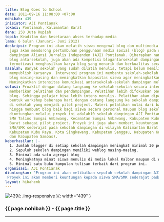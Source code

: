 ```yaml
---
title: Blog Goes to School
date: 2011-09-16 11:08:00 +07:00
nohibah: 439
inisiator: AJI Pontianak
lokasi: Pontianak, Kalimantan Barat
dana: 250 Juta Rupiah
topik: Keadilan dan kesetaraan akses terhadap media
lama: 6 bulan (Januari- Juni 2012)
deskripsi: Program ini akan melatih siswa mengenal blog dan multimedia. Program ini
  juga akan mendorong pertumbuhan penggunaan media sosial (blog) pada sepuluh sekolah
  dampingan Aliansi Jurnalis Independen (AJI) Pontianak. Diharapkan nantinya ada agregat
  blog antarsekolah, juga akan ada kompetisi blogantarsekolah dampingan agar siswa
  termotivasi menghasilkan karya blog yang menarik dan berkualitas secara jurnalistik.
masalah: Banyak sekolah yang sudah dilatih menulis, tetapi belum memiliki media untuk
  mempublish karyanya. Intervensi program ini membantu sekolah-sekolah untuk memiliki
  blog masing-masing dan meningkatkan kapasitas siswa agar meningkatkan blog sekolah.
  Meningkatkan intensitas komunikasi antarsekolah-sekolah dampingan melalui blog agregat.
solusi: Proaktif dengan datang langsung ke sekolah-sekolah secara intensif, dengan
  memberikan pelatihan dan pendampingan. Pelatihan lebih difokuskan pada tutorial
  blog. Sehingga pelajar bisa lebih intens menulis. Pelatihan akan dipadatkan dalam
  bentuk workshop beberapa hari dengan datang langsung ke sekolah dampingan atau dipusatkan
  di sekolah yang menjadi pilot project. Materi pelatihan mulai dari bagaimana menulis
  hingga membuat blog baik bagi siswa secara personal maupun blog sekolah. Pihak yang
  diuntungkan melalui proyek ini adalah10 sekolah dampingan AJI Pontianak, dengan
  SMA Talino Sungai Ambawang, Kecamatan Sungai Ambawang, Kabupaten Kubu Raya, Kalimantan
  Barat sebagai pilot project. Proyek ini juga akan memberi keuntungan kepada siswa
  SMA/SMK sederajat pada sekolah dampingan di wilayah Kalimantan Barat (Kota Pontianak,
  Kabupaten Kubu Raya, Kota Singkawang, Kabupaten Sanggau, Kabupaten Kapuas Hulu,
  dan Kabupaten Sambas).
keberhasilan: |-
  1. Jumlah blogger di setiap sekolah dampingan meningkat minimal 30 persen.
  2. Sepuluh sekolah dampingan memiliki weblog masing-masing.
  3. Minimal ada satu agregat blog
  4. Meningkatnya minat siswa menulis di media lokal Kalbar maupun di weblog sekolah
  5. Minimal satu buku kumpulan tulisan terbaik dari program ini.
organisasi: AJI Pontianak
diuntungkan: "Program ini akan melibatkan sepuluh sekolah dampingan AJI Pontianak, dengan SMA Talino Sungai Ambawang, Kecamatan Sungai Ambawang, Kabupaten Kubu Raya, Kalimantan Barat sebagai pilot project.
 Proyek ini akan memberi keuntungan kepada siswa SMA/SMK sederajat pada sekolah dampingan di wilayah Kalimantan Barat (Kota Pontianak, Kabupaten Kubu Raya, Kota Singkawang, Kabupaten Sanggau, Kabupaten Kapuas Hulu, dan Kabupaten Sambas)."
layout: hibahcmb
---
```


![439](/static/img/hibahcmb/439.png){: .img-responsive }{: width="439" }

### {{ page.nohibah }} - {{ page.title }}

---
